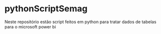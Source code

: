 # pythonScriptSemag
Neste repositório estão script feitos em python para tratar dados de tabelas para o microsoft power bi 
